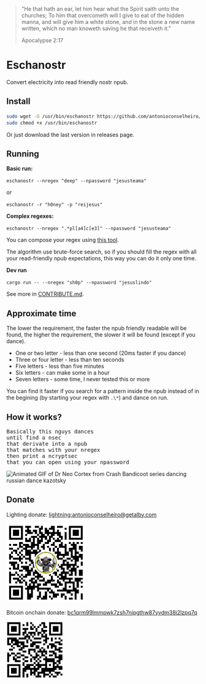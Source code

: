 > "He that hath an ear, let him hear what the Spirit saith unto the
> churches; To him that overcometh will I give to eat of the hidden
> manna, and will give him a white stone, and in the stone a new name
> written, which no man knoweth saving he that receiveth it."
>
> Apocalypse 2:17

# Eschanostr

Convert electricity into read friendly nostr npub.

## Install

```sh
sudo wget -O /usr/bin/eschanostr https://github.com/antonioconselheiro/eschanostr/releases/download/1.0.1/eschanostr;
sudo chmod +x /usr/bin/eschanostr
```

Or just download the last version in releases page.

## Running

**Basic run:**

`eschanostr --nregex "deep" --npassword "jesusteama"`

or

`eschanostr -r "h0ney" -p "reijesus"`

**Complex regexes:**

`eschanostr --nregex ".*pl[a4]c[e3]" --npassword "jesusteama"`

You can compose your regex using [this tool](https://jex.im/regulex/#!flags=&re=.*h%5Bo0%5Drs%5Be3%5Ds%3F).

The algorithm use brute-force search, so if you should fill the regex with all your read-friendly npub expectations, this way you can do it only one time.

**Dev run**

`cargo run -- --nregex "sh0p" --npassword "jesuslindo"`

See more in [CONTRIBUTE.md](./CONTRIBUTE.md).

## Approximate time

The lower the requirement, the faster the npub friendly readable will be found, the higher the requirement, the slower it will be found (except if you dance).

- One or two letter - less than one second (20ms faster if you dance)
- Three or four letter - less than ten seconds
- Five letters - less than five minutes
- Six letters - can make some in a hour
- Seven letters - some time, I never tested this or more

You can find it faster if you search for a pattern inside the npub instead of in the begining (by starting your regex with `.\*`) and dance on run.

## How it works?

<pre>
Basically this nguys dances
until find a nsec
that derivate into a npub
that matches with your nregex
then print a ncryptsec
that you can open using your npassword
</pre>

![Animated GIF of Dr Neo Cortex from Crash Bandicoot series dancing russian dance kazotsky](./dr-neo-cortex-kazotsky.gif)

## Donate

Lighting donate: <a href="lightning:antonioconselheiro@getalby.com">lightning:antonioconselheiro@getalby.com</a>

![zap me](https://raw.githubusercontent.com/antonioconselheiro/antonioconselheiro/main/img/qrcode-wallet-lighting.png)

Bitcoin onchain donate: <a href="bitcoin:bc1qrm99lmmpwk7zsh7njpgthw87yvdm38j2lzpq7q">bc1qrm99lmmpwk7zsh7njpgthw87yvdm38j2lzpq7q</a>

![zap me](https://raw.githubusercontent.com/antonioconselheiro/antonioconselheiro/main/img/qrcode-wallet-bitcoin.png)

